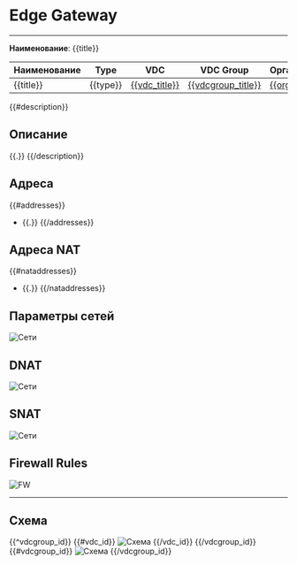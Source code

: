 # Edge Gateway
***  
**Наименование**: {{title}}

| Наименование | Type     | VDC                          | VDC Group                              | Организация                  |  DC/IaaS    |
|--------------|----------|------------------------------|----------------------------------------|------------------------------|-----|
| {{title}}     | {{type}} | [{{vdc_title}}]({{vdc_link}}) | [{{vdcgroup_title}}]({{vdcgroup_link}}) | [{{org_title}}]({{org_link}}) | {{&dc_title}}   |

{{#description}}
## Описание
{{.}}
{{/description}}

## Адреса
{{#addresses}}
- {{.}}
{{/addresses}}

## Адреса NAT
{{#nataddresses}}
- {{.}}
{{/nataddresses}}

## Параметры сетей
![Сети](@entity/{{entity}}/networks_list?id={{id}})

## DNAT
![Сети](@entity/{{egws_nat_entity}}/dnat_list?id={{id}})

## SNAT
![Сети](@entity/{{egws_nat_entity}}/snat_list?id={{id}})

## Firewall Rules
![FW](@entity/{{egws_fw_entity}}/egw_rules_list?id={{id}})
***

## Схема 
{{^vdcgroup_id}}
{{#vdc_id}}
![Схема](@entity/{{entity}}/schema?id={{id}})
{{/vdc_id}}
{{/vdcgroup_id}}
{{#vdcgroup_id}}
![Схема](@entity/{{entity}}/schema_vdcgroup?id={{id}})
{{/vdcgroup_id}}



